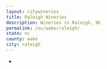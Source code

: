 ```yaml
---
layout: citywineries
title: Raleigh Wineries
description: Wineries in Raleigh, NC
permalink: /nc/wake/raleigh/
state: nc
county: wake
city: raleigh
---
```

-
